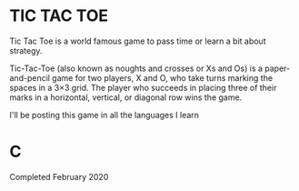 # TIC TAC TOE
Tic Tac Toe is a world famous game to pass time or learn a bit about strategy.

Tic-Tac-Toe (also known as noughts and crosses or Xs and Os) is a paper-and-pencil game for two players, X and O, who take turns marking the spaces in a 3×3 grid. The player who succeeds in placing three of their marks in a horizontal, vertical, or diagonal row wins the game. 

I'll be posting this game in all the languages I learn

# C
Completed February 2020
